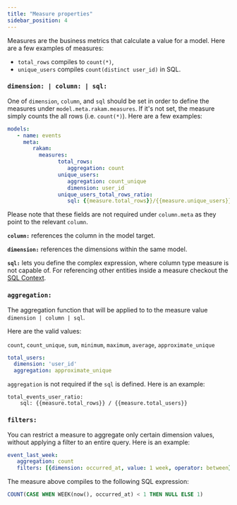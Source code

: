 ```yaml
---
title: "Measure properties"
sidebar_position: 4
---
```


Measures are the business metrics that calculate a value for a model. Here are a few examples of measures: 

* `total_rows` compiles to `count(*)`,
* `unique_users` compiles `count(distinct user_id)` in SQL. 

### `dimension: | column: | sql:`

One of `dimension`, `column`, and `sql` should be set in order to define the measures under `model.meta.rakam.measures`. If it's not set, the measure simply counts the all rows (i.e. `count(*)`). Here are a few examples:


```yml title="models/events.yml"
models:
   - name: events
     meta:
        rakam:
          measures:
				total_rows:
				   aggregation: count
				unique_users:
				   aggregation: count_unique
				   dimension: user_id
				unique_users_total_rows_ratio:
				   sql: {{measure.total_rows}}/{{measure.unique_users}}
```

Please note that these fields are not required under `column.meta` as they point to the relevant `column`.

**`column:`** references the column in the model target. 

**`dimension:`** references the dimensions within the same model.

**`sql:`** lets you define the complex expression, where column type measure is not capable of. 
For referencing other entities inside a measure checkout the [SQL Context](/advanved/sql-context).

### `aggregation:`

The aggregation function that will be applied to to the measure value `dimension | column | sql`.

Here are the valid values:

`count`, `count_unique`, `sum`, `minimum`, `maximum`, `average`, `approximate_unique`

```yml
total_users:
  dimension: 'user_id'
  aggregation: approximate_unique
```

`aggregation` is not required if the `sql` is defined. Here is an example:

```
total_events_user_ratio:
	sql: {{measure.total_rows}} / {{measure.total_users}} 
```

### `filters:`

You can restrict a measure to aggregate only certain dimension values, without applying a filter to an entire query. Here is an example:

```yml
event_last_week:
   aggregation: count
   filters: [{dimension: occurred_at, value: 1 week, operator: between}]
```

The measure above compiles to the following SQL expression:

```sql
COUNT(CASE WHEN WEEK(now(), occurred_at) < 1 THEN NULL ELSE 1)
```